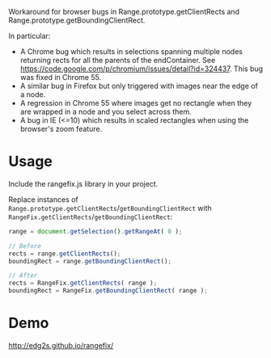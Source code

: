 Workaround for browser bugs in Range.prototype.getClientRects and Range.prototype.getBoundingClientRect.

In particular:

* A Chrome bug which results in selections spanning multiple nodes returning rects for all the parents of the endContainer. See https://code.google.com/p/chromium/issues/detail?id=324437. This bug was fixed in Chrome 55.
* A similar bug in Firefox but only triggered with images near the edge of a node.
* A regression in Chrome 55 where images get no rectangle when they are wrapped in a node and you select across them.
* A bug in IE (<=10) which results in scaled rectangles when using the browser's zoom feature.

Usage
=====
Include the rangefix.js library in your project.

Replace instances of `Range.prototype.getClientRects`/`getBoundingClientRect` with `RangeFix.getClientRects`/`getBoundingClientRect`:

```javascript
range = document.getSelection().getRangeAt( 0 );

// Before
rects = range.getClientRects();
boundingRect = range.getBoundingClientRect();

// After
rects = RangeFix.getClientRects( range );
boundingRect = RangeFix.getBoundingClientRect( range );
```

Demo
====
http://edg2s.github.io/rangefix/
